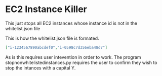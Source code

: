 # EC2 Instance Killer

This just stops all EC2 instances whose instance id is not in the whitelist.json file

This is how the whitelist.json file is formated.
```json
["i-1234567890abcdef0","i-0598c7d356eba48d7"]
```

As is this requires user intevention in order to work.
The program stopnonwhitelistedinstances.py requires the user to confirm they wish to stop the intances with a capital Y.